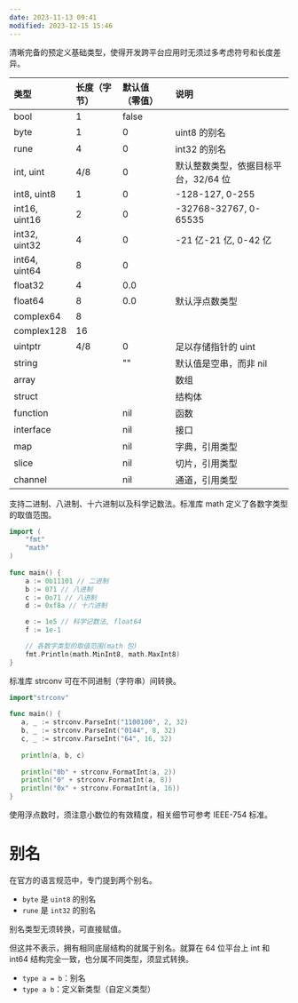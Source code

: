 ```yaml
---
date: 2023-11-13 09:41
modified: 2023-12-15 15:46
---
```

清晰完备的预定义基础类型，使得开发跨平台应用时无须过多考虑符号和长度差异。

| 类型            | 长度（字节） | 默认值（零值） | 说明                    |
|:--------------|:-------|:--------|:----------------------|
| bool          |      1 | false   |                       |
| byte          |      1 |       0 | uint8 的别名              |
| rune          |      4 |       0 | int32 的别名              |
| int, uint     |    4/8 |       0 | 默认整数类型，依据目标平台，32/64 位  |
| int8, uint8   |      1 |       0 |       -128-127, 0-255 |
| int16, uint16 |      2 |       0 | -32768-32767, 0-65535 |
| int32, uint32 |      4 |       0 |       -21 亿-21 亿, 0-42 亿 |
| int64, uint64 |      8 |       0 |                       |
| float32       |      4 |     0.0 |                       |
| float64       |      8 |     0.0 | 默认浮点数类型               |
| complex64     |      8 |         |                       |
| complex128    |     16 |         |                       |
| uintptr       |    4/8 |       0 | 足以存储指针的 uint           |
| string        |        | ""      | 默认值是空串，而非 nil          |
| array         |        |         | 数组                    |
| struct        |        |         | 结构体                   |
| function      |        | nil     | 函数                    |
| interface     |        | nil     | 接口                    |
| map           |        | nil     | 字典，引用类型               |
| slice         |        | nil     | 切片，引用类型               |
| channel       |        | nil     | 通道，引用类型               |  

支持二进制、八进制、十六进制以及科学记数法。标准库 math 定义了各数字类型的取值范围。
```go
import (
    "fmt" 
    "math" 
) 
  
func main() { 
	a := 0b11101 // 二进制
	b := 071 // 八进制
	c := 0o71 // 八进制
	d := 0xf8a // 十六进制

	e := 1e5 // 科学记数法, float64
	f := 1e-1

	// 各数字类型的取值范围(math 包)
	fmt.Println(math.MinInt8, math.MaxInt8) 
}
```

标准库 strconv 可在不同进制（字符串）间转换。
```go
import"strconv" 
  
func main() { 
   a, _ := strconv.ParseInt("1100100", 2, 32) 
   b, _ := strconv.ParseInt("0144", 8, 32) 
   c, _ := strconv.ParseInt("64", 16, 32) 
  
   println(a, b, c) 
  
   println("0b" + strconv.FormatInt(a, 2)) 
   println("0" + strconv.FormatInt(a, 8)) 
   println("0x" + strconv.FormatInt(a, 16)) 
}
```

使用浮点数时，须注意小数位的有效精度，相关细节可参考 IEEE-754 标准。

# 别名
在官方的语言规范中，专门提到两个别名。
- `byte` 是 `uint8` 的别名
- `rune` 是 `int32` 的别名

别名类型无须转换，可直接赋值。

但这并不表示，拥有相同底层结构的就属于别名。就算在 64 位平台上 int 和 int64 结构完全一致，也分属不同类型，须显式转换。

- `type a = b`：别名
- `type a b`：定义新类型（自定义类型）
